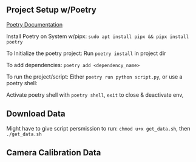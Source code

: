 ## Project Setup w/Poetry

[Poetry Documentation](https://python-poetry.org/docs/basic-usage/#project-setup)

Install Poetry on System w/pipx:
`sudo apt install pipx && pipx install poetry`

To Initialize the poetry project:
Run `poetry install` in project dir

To add dependencies:
`poetry add <dependency_name>`

To run the project/script:
Either `poetry run python script.py`, or use a poetry shell:

Activate poetry shell with `poetry shell`, `exit` to close & deactivate env, 


## Download Data

Might have to give script persmission to run: `chmod u+x get_data.sh`, then `./get_data.sh`

## Camera Calibration Data